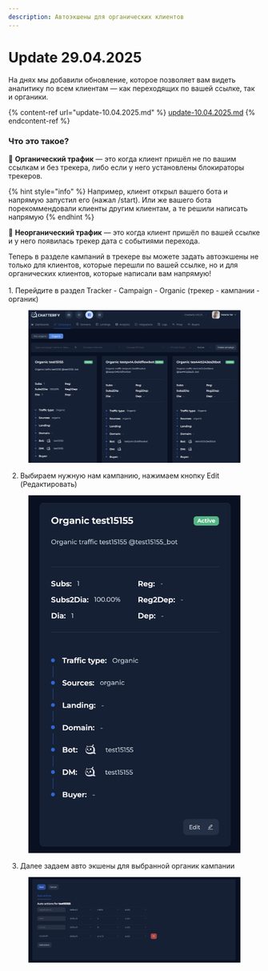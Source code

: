 ```yaml
---
description: Автоэкшены для органических клиентов
---
```


# Update 29.04.2025

На днях мы добавили обновление, которое позволяет вам видеть аналитику по всем клиентам — как переходящих по вашей ссылке, так и органики.

{% content-ref url="update-10.04.2025.md" %}
[update-10.04.2025.md](update-10.04.2025.md)
{% endcontent-ref %}

### Что это такое?&#x20;



📍 **Органический трафик** — это когда клиент пришёл не по вашим ссылкам и без трекера, либо если у него установлены блокираторы трекеров.

{% hint style="info" %}
Например, клиент открыл вашего бота и напрямую запустил его (нажал /start). Или же вашего бота порекоммендовали клиенты другим клиентам, а те решили написать напрямую&#x20;
{% endhint %}



📍 **Неорганический трафик** — это когда клиент пришёл по вашей ссылке и у него появилась трекер дата с событиями перехода.



Теперь в разделе кампаний в трекере вы можете задать автоэкшены не только для клиентов, которые перешли по вашей ссылке, но и для органических клиентов, которые написали вам напрямую!\
\
1\. Перейдите в раздел Tracker - Campaign - Organic (трекер - кампании - органик)

<figure><img src="../../.gitbook/assets/image (396).png" alt=""><figcaption></figcaption></figure>

2. Выбираем нужную нам кампанию, нажимаем кнопку Edit (Редактировать)&#x20;

<figure><img src="../../.gitbook/assets/image (397).png" alt=""><figcaption></figcaption></figure>

3. Далее задаем авто экшены для выбранной органик кампании&#x20;

<figure><img src="../../.gitbook/assets/image (398).png" alt=""><figcaption></figcaption></figure>
